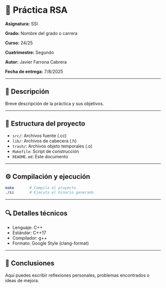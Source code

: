 # 🧪 Práctica RSA
**Asignatura:** SSI

**Grado:** Nombre del grado o carrera

**Curso:** 24/25

**Cuatrimestre:** Segundo

**Autor:** Javier Farrona Cabrera

**Fecha de entrega:** 7/8/2025


---
## 📄 Descripción
Breve descripción de la práctica y sus objetivos.

---
## 📁 Estructura del proyecto
- `src/`: Archivos fuente (.cc)
- `lib/`: Archivos de cabecera (.h)
- `trash/`: Archivos objeto temporales (.o)
- `Makefile`: Script de construcción
- `README.md`: Este documento

---
## ⚙️ Compilación y ejecución
```bash
make       # Compila el proyecto
./si       # Ejecuta el binario generado
```

---
## 🔍 Detalles técnicos
- Lenguaje: C++
- Estándar: C++17
- Compilador: g++
- Formato: Google Style (clang-format)

---
## 📝 Conclusiones
Aquí puedes escribir reflexiones personales, problemas encontrados o ideas de mejora.

